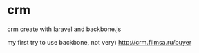 # crm
crm create with laravel and backbone.js

my first try to use backbone, not very)
http://crm.filmsa.ru/buyer

